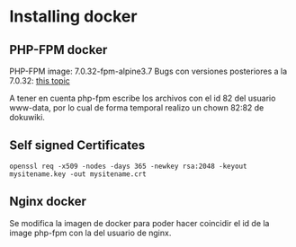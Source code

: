 # Installing docker

## PHP-FPM docker
PHP-FPM image:
7.0.32-fpm-alpine3.7 
Bugs con versiones posteriores a la 7.0.32: 
[this topic](https://forum.dokuwiki.org/thread/16300)

A tener en cuenta php-fpm escribe los archivos con el id 82 del usuario www-data,
por lo cual de forma temporal realizo un chown 82:82 de dokuwiki.

## Self signed Certificates
```
openssl req -x509 -nodes -days 365 -newkey rsa:2048 -keyout mysitename.key -out mysitename.crt
```
## Nginx docker
Se modifica la imagen de docker para poder hacer coincidir el id de la image php-fpm con la del usuario de nginx.


